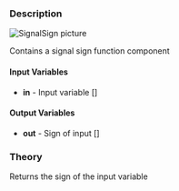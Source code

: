 ### Description
![SignalSign picture](SignalSign.svg)

Contains a signal sign function component

#### Input Variables
* **in** - Input variable []

#### Output Variables
* **out** - Sign of input []

### Theory
Returns the sign of the input variable
<!---EQUATION out = \begin{cases}1, & in \ge 0 \\-1, & in < 0\end{cases}--->

